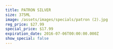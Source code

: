 ```yaml
---
title: PATRON SILVER
size: 375ML
image: /assets/images/specials/patron (2).jpg
reg_price: $27.99
special_price: $17.99
expiration_date: 2016-07-06T00:00:00.000Z
show_special: false
---
```



